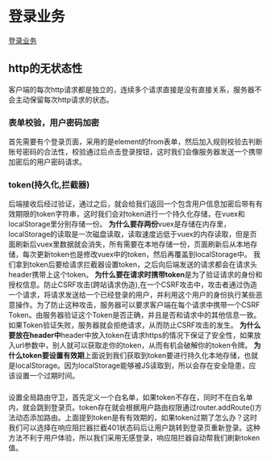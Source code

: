 # 登录业务
[登录业务](./images/Login.png)

## http的无状态性
客户端的每次http请求都是独立的，连续多个请求直接是没有直接关系，服务器不会主动保留每次http请求的状态。

### 表单校验，用户密码加密
首先需要有个登录页面，采用的是element的from表单，然后加入规则校验去判断账号密码的合法性，校验通过后点击登录按钮，这时我们会像服务器发送一个携带加密后的用户密码请求。

### token(持久化,拦截器)
后端接收后经过验证，通过之后，就会给我们返回一个包含用户信息加密后带有有效期限的token字符串，这时我们会对token进行一个持久化存储，在vuex和localStorage里分别存储一份。
**为什么要存两份**vuex是存储在内存里，localStorage的读取是一次磁盘读取，读取速度远低于vuex的内存读取，但是页面刷新后vuex里数据就会消失，所有需要在本地存储一份，页面刷新后从本地存储，每次更新token也是修改vuex中的token，然后再覆盖到localStorage中。
我们拿到token后要给请求拦截器设置token，之后向后端发送的请求都会在请求头header携带上这个token。
**为什么要在请求时携带token**是为了验证请求的身份和授权信息。防止CSRF攻击(跨站请求伪造),在一个CSRF攻击中，攻击者通过伪造一个请求，将请求发送给一个已经登录的用户，并利用这个用户的身份执行某些恶意操作。为了防止这种攻击，服务器可以要求客户端在每个请求中携带一个CSRF Token。由服务器验证这个Token是否正确，并且是否和请求中的其他信息一致。如果Token验证失败，服务器就会拒绝请求，从而防止CSRF攻击的发生。
**为什么要放在header中**header中放入token在请求https的情况下保证了安全性，如果放入url参数中，别人就可以获取走你的token，从而有机会破解你的token令牌。
**为什么token要设置有效期**上面说到我们获取到token要进行持久化本地存储，也就是localStorage。因为localStorage能够被JS读取到，所以会存在安全隐患，应该设置一个过期时间。
### 
设置全局路由守卫，首先定义一个白名单，如果token不存在，同时不在白名单内，就会跳到登录页。token存在就会根据用户路由权限通过router.addRoute()方法动态添加路由。上面提到token是有有效期的，如果token过期了怎么办？这时我们可以选择在响应阻拦器拦截401状态码后让用户跳转到登录页重新登录。这种方法不利于用户体验，所以我们采用无感登录，响应阻拦器自动帮我们刷新token值。